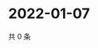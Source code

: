 # 2022-01-07

共 0 条

<!-- BEGIN WEIBO -->
<!-- 最后更新时间 Fri Jan 07 2022 11:15:29 GMT+0800 (China Standard Time) -->

<!-- END WEIBO -->
